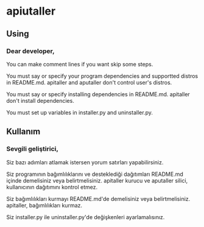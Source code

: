# apiutaller

## Using
### Dear developer,
You can make comment lines if you want skip some steps.

You must say or specify your program dependencies and supportted distros in README.md. apitaller and aputaller don't control user's distros.

You must say or specify installing dependencies in README.md. apitaller don't install dependencies.

You must set up variables in installer.py and uninstaller.py.

## Kullanım
### Sevgili geliştirici,
Siz bazı adımları atlamak istersen yorum satırları yapabilirsiniz.

Siz programının bağımlılıklarını ve desteklediği dağıtımları README.md içinde demelisiniz veya belirtmelisiniz. apitaller kurucu ve aputaller silici, kullanıcının dağıtımını kontrol etmez.

Siz bağımlılıkları kurmayı README.md'de demelisiniz veya belirtmelisiniz. apitaller, bağımlılıkları kurmaz.

Siz installer.py ile uninstaller.py'de değişkenleri ayarlamalısınız.
